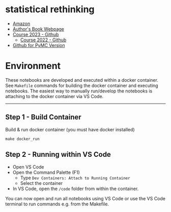 # statistical rethinking

- [Amazon](https://a.co/d/1cBf3Vp)
- [Author's Book Webpage](https://xcelab.net/rm/statistical-rethinking/)
- [Course 2023 - Github](https://github.com/rmcelreath/stat_rethinking_2023)
    - [Course 2022 - Github](https://github.com/rmcelreath/stat_rethinking_2022)
- [Github for PyMC Version](https://github.com/pymc-devs/pymc-resources/tree/main/Rethinking)

# Environment

These notebooks are developed and executed within a docker container. See `Makefile` commands for building the docker container and executing notebooks. The easiest way to manually run/develop the notebooks is attaching to the docker container via VS Code.

---

## Step 1 - Build Container

Build & run docker container (you must have docker installed)

```
make docker_run
```

## Step 2 - Running within VS Code

- Open VS Code
- Open the Command Palette (F1)
    - Type `Dev Containers: Attach to Running Container`
    - Select the container
- In VS Code, open the `/code` folder from within the container.

You can now open and run all notebooks using VS Code or use the VS Code terminal to run commands e.g. from the Makefile.
